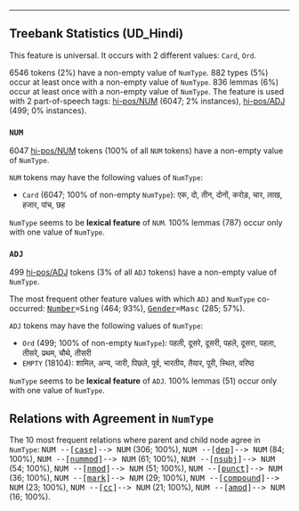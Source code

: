 

--------------------------------------------------------------------------------

## Treebank Statistics (UD_Hindi)

This feature is universal.
It occurs with 2 different values: `Card`, `Ord`.

6546 tokens (2%) have a non-empty value of `NumType`.
882 types (5%) occur at least once with a non-empty value of `NumType`.
836 lemmas (6%) occur at least once with a non-empty value of `NumType`.
The feature is used with 2 part-of-speech tags: [hi-pos/NUM]() (6047; 2% instances), [hi-pos/ADJ]() (499; 0% instances).

### `NUM`

6047 [hi-pos/NUM]() tokens (100% of all `NUM` tokens) have a non-empty value of `NumType`.

`NUM` tokens may have the following values of `NumType`:

* `Card` (6047; 100% of non-empty `NumType`): एक, दो, तीन, दोनों, करोड़, चार, लाख, हजार, पांच, छह

`NumType` seems to be **lexical feature** of `NUM`. 100% lemmas (787) occur only with one value of `NumType`.

### `ADJ`

499 [hi-pos/ADJ]() tokens (3% of all `ADJ` tokens) have a non-empty value of `NumType`.

The most frequent other feature values with which `ADJ` and `NumType` co-occurred: <tt><a href="Number.html">Number</a>=Sing</tt> (464; 93%), <tt><a href="Gender.html">Gender</a>=Masc</tt> (285; 57%).

`ADJ` tokens may have the following values of `NumType`:

* `Ord` (499; 100% of non-empty `NumType`): पहली, दूसरे, दूसरी, पहले, दूसरा, पहला, तीसरे, प्रथम, चौथे, तीसरी
* `EMPTY` (18104): शामिल, अन्य, जारी, पिछले, पूर्व, भारतीय, तैयार, पूरी, स्थित, वरिष्ठ

`NumType` seems to be **lexical feature** of `ADJ`. 100% lemmas (51) occur only with one value of `NumType`.

## Relations with Agreement in `NumType`

The 10 most frequent relations where parent and child node agree in `NumType`:
<tt>NUM --[<a href="../dep/case.html">case</a>]--> NUM</tt> (306; 100%),
<tt>NUM --[<a href="../dep/dep.html">dep</a>]--> NUM</tt> (84; 100%),
<tt>NUM --[<a href="../dep/nummod.html">nummod</a>]--> NUM</tt> (61; 100%),
<tt>NUM --[<a href="../dep/nsubj.html">nsubj</a>]--> NUM</tt> (54; 100%),
<tt>NUM --[<a href="../dep/nmod.html">nmod</a>]--> NUM</tt> (51; 100%),
<tt>NUM --[<a href="../dep/punct.html">punct</a>]--> NUM</tt> (36; 100%),
<tt>NUM --[<a href="../dep/mark.html">mark</a>]--> NUM</tt> (29; 100%),
<tt>NUM --[<a href="../dep/compound.html">compound</a>]--> NUM</tt> (23; 100%),
<tt>NUM --[<a href="../dep/cc.html">cc</a>]--> NUM</tt> (21; 100%),
<tt>NUM --[<a href="../dep/amod.html">amod</a>]--> NUM</tt> (16; 100%).

